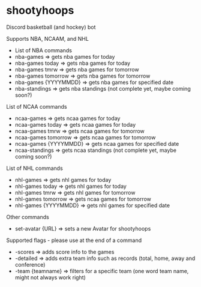 # shootyhoops
Discord basketball (and hockey) bot

Supports NBA, NCAAM, and NHL

* List of NBA commands
* nba-games => gets nba games for today
* nba-games today => gets nba games for today
* nba-games tmrw => gets nba games for tomorrow
* nba-games tomorrow => gets nba games for tomorrow
* nba-games {YYYYMMDD} => gets nba games for specified date
* nba-standings => gets nba standings (not complete yet, maybe coming soon?)

List of NCAA commands
* ncaa-games => gets ncaa games for today
* ncaa-games today => gets ncaa games for today
* ncaa-games tmrw => gets ncaa games for tomorrow
* ncaa-games tomorrow => gets ncaa games for tomorrow
* ncaa-games {YYYYMMDD} => gets ncaa games for specified date
* ncaa-standings => gets ncaa standings (not complete yet, maybe coming soon?)

List of NHL commands
* nhl-games => gets nhl games for today
* nhl-games today => gets nhl games for today
* nhl-games tmrw => gets nhl games for tomorrow
* nhl-games tomorrow => gets ncaa games for tomorrow
* nhl-games {YYYYMMDD} => gets nhl games for specified date

Other commands
* set-avatar {URL} => sets a new Avatar for shootyhoops

Supported flags - please use at the end of a command
* -scores => adds score info to the games
* -detailed => adds extra team info such as records (total, home, away and conference)
* -team {teamname} => filters for a specific team (one word team name, might not always work right)